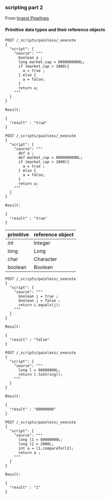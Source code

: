 ### scripting part 2

From [Ingest Pipelines](https://cdax.ch/2022/01/30/elastic-workshop-2-ingest-pipelines/)

#### Primitive data types and their reference objects

```
POST /_scripts/painless/_execute
{
  "script": {
    "source": """
      boolean a ;
      long market_cap = 8000000000L;
      if (market_cap > 1000){
        a = true ;
      } else {
        a = false;
      }
      return a;
    """
  }
}

Result:

{
  "result" : "true"
}
```

```
POST /_scripts/painless/_execute
{
  "script": {
    "source": """
      def a ;
      def market_cap = 8000000000L;
      if (market_cap > 1000){
        a = true ;
      } else {
        a = false;
      }
      return a;
    """
  }
}

Result:

{
  "result" : "true"
}
```


|primitive    | reference object
|-------------|-----------
|int          | Integer
|long         | Long
|char         | Character
|boolean      | Boolean

```
POST /_scripts/painless/_execute
{
  "script": {
    "source": """
      boolean i = true ;
      boolean j = false ;
      return i.equals(j);
    """
  }
}

Result:

{
  "result" : "false"
}
```

```
POST /_scripts/painless/_execute
{
  "script": {
    "source": """
      long l = 80000000L;
      return l.toString();
    """
  }
}

Result:

{
  "result" : "80000000"
}
```

```
POST /_scripts/painless/_execute
{
  "script": {
    "source": """
      long l1 = 80000000L;
      long l2 = 2000L;
      int a = l1.compareTo(l2);
      return a ;
    """
  }
}

Result:

{
  "result" : "1"
}
```

